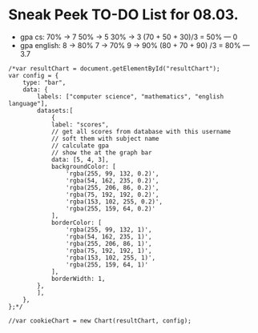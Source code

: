 # Sneak Peek TO-DO List for 08.03.
- gpa cs: 70% -> 7
        50% -> 5
        30% -> 3
            (70 + 50 + 30)/3 = 50% — 0
- gpa english: 8 -> 80%
             7 -> 70%
             9 -> 90%
             (80 + 70 + 90) /3 = 80% — 3.7



```
/*var resultChart = document.getElementById("resultChart");
var config = {
	type: "bar",
	data: {
		labels: ["computer science", "mathematics", "english language"], 
		datasets:[
			{
			label: "scores", 
			// get all scores from database with this username
			// soft them with subject name 
			// calculate gpa
			// show the at the graph bar
			data: [5, 4, 3],
			backgroundColor: [
				'rgba(255, 99, 132, 0.2)',
				'rgba(54, 162, 235, 0.2)',
				'rgba(255, 206, 86, 0.2)',
				'rgba(75, 192, 192, 0.2)',
                'rgba(153, 102, 255, 0.2)',
                'rgba(255, 159, 64, 0.2)'
			],
			borderColor: [
				'rgba(255, 99, 132, 1)',
                'rgba(54, 162, 235, 1)',
                'rgba(255, 206, 86, 1)',
                'rgba(75, 192, 192, 1)',
                'rgba(153, 102, 255, 1)',
                'rgba(255, 159, 64, 1)'
			],
			borderWidth: 1,
		},
		],
	},
};*/

//var cookieChart = new Chart(resultChart, config);
```
